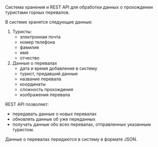  Система хранения и REST API для обработки данных 
о прохождении туристами горных перевалов.

В системе хранятся следующие данные:
1. Туристы:
   - электронная почта
   - номер телефона
   - фамилия
   - имя
   - отчество
2. Данные о перевалах
   - дата и время добавления в систему
   - турист, предавший данные
   - название перевала
   - координаты
   - сложность прохождения
   - изображения перевала

REST API позволяет:
- передавать данные о новых перевалах 
- обновлять данные об уже переданных
- получать данные обо всех перевалах, 
отправленных указанным туристом.

Данные о перевалах передаются в систему в формате JSON.


